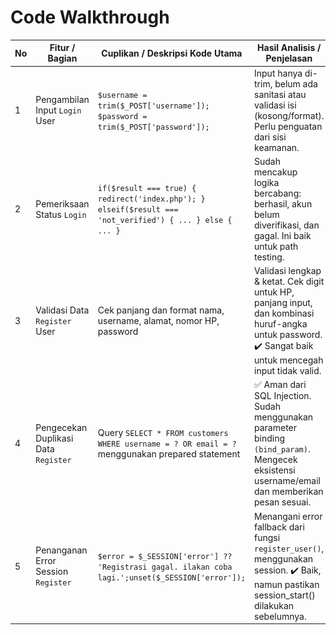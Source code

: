 # Code Walkthrough
| No | Fitur / Bagian                | Cuplikan / Deskripsi Kode Utama                                                                          | Hasil Analisis / Penjelasan                                                                                         | Screenshot |
|----|-------------------------------|----------------------------------------------------------------------------------------------------------|----------------------------------------------------------------------------------------------------------------------|------------|
| 1  | Pengambilan Input `Login` User| `$username = trim($_POST['username']);` ` $password = trim($_POST['password']);`                         | Input hanya di-trim, belum ada sanitasi atau validasi isi (kosong/format). Perlu penguatan dari sisi keamanan.       | ![](login.png)      |
| 2  | Pemeriksaan Status `Login`    | `if($result === true) { redirect('index.php'); } elseif($result === 'not_verified') { ... } else { ... }`| Sudah mencakup logika bercabang: berhasil, akun belum diverifikasi, dan gagal. Ini baik untuk path testing.          | ![](login.png)      |
| 3  | Validasi Data `Register` User | Cek panjang dan format nama, username, alamat, nomor HP, password                                        | Validasi lengkap & ketat. Cek digit untuk HP, panjang input, dan kombinasi huruf-angka untuk password. ✔️ Sangat baik untuk mencegah input tidak valid. | ![](regis.png)      |
| 4  | Pengecekan Duplikasi Data `Register`| Query `SELECT * FROM customers WHERE username = ? OR email = ?` menggunakan prepared statement     | ✅ Aman dari SQL Injection. Sudah menggunakan parameter binding `(bind_param)`. Mengecek eksistensi username/email dan memberikan pesan sesuai.         | ![](duplikasi_regis.png)      |
| 5  | Penanganan Error Session `Register` | `$error = $_SESSION['error'] ?? 'Registrasi gagal. ilakan coba lagi.';unset($_SESSION['error']);`  | Menangani error fallback dari fungsi `register_user()`, menggunakan session. ✔️ Baik, namun pastikan session_start() dilakukan sebelumnya.              | ![](eror_regus.png)      |
